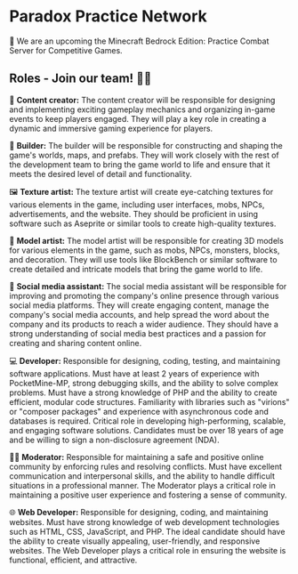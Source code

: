 # Paradox Practice Network
👋 We are an upcoming the Minecraft Bedrock Edition: Practice Combat Server for Competitive Games.

## Roles - Join our team! 👨‍💻
📅 **Content creator:** The content creator will be responsible for designing and implementing exciting gameplay mechanics and organizing in-game events to keep players engaged. They will play a key role in creating a dynamic and immersive gaming experience for players.

🚧 **Builder:** The builder will be responsible for constructing and shaping the game's worlds, maps, and prefabs. They will work closely with the rest of the development team to bring the game world to life and ensure that it meets the desired level of detail and functionality.

🖼 **Texture artist:** The texture artist will create eye-catching textures for various elements in the game, including user interfaces, mobs, NPCs, advertisements, and the website. They should be proficient in using software such as Aseprite or similar tools to create high-quality textures.

🧊 **Model artist:** The model artist will be responsible for creating 3D models for various elements in the game, such as mobs, NPCs, monsters, blocks, and decoration. They will use tools like BlockBench or similar software to create detailed and intricate models that bring the game world to life.

📱 **Social media assistant:** The social media assistant will be responsible for improving and promoting the company's online presence through various social media platforms. They will create engaging content, manage the company's social media accounts, and help spread the word about the company and its products to reach a wider audience. They should have a strong understanding of social media best practices and a passion for creating and sharing content online.

💻 **Developer:** Responsible for designing, coding, testing, and maintaining software applications. Must have at least 2 years of experience with PocketMine-MP, strong debugging skills, and the ability to solve complex problems. Must have a strong knowledge of PHP and the ability to create efficient, modular code structures. Familiarity with libraries such as "virions" or "composer packages" and experience with asynchronous code and databases is required. Critical role in developing high-performing, scalable, and engaging software solutions. Candidates must be over 18 years of age and be willing to sign a non-disclosure agreement (NDA).

🕵️‍♂️ **Moderator:** Responsible for maintaining a safe and positive online community by enforcing rules and resolving conflicts. Must have excellent communication and interpersonal skills, and the ability to handle difficult situations in a professional manner. The Moderator plays a critical role in maintaining a positive user experience and fostering a sense of community.

🌐 **Web Developer:** Responsible for designing, coding, and maintaining websites. Must have strong knowledge of web development technologies such as HTML, CSS, JavaScript, and PHP. The ideal candidate should have the ability to create visually appealing, user-friendly, and responsive websites. The Web Developer plays a critical role in ensuring the website is functional, efficient, and attractive.
